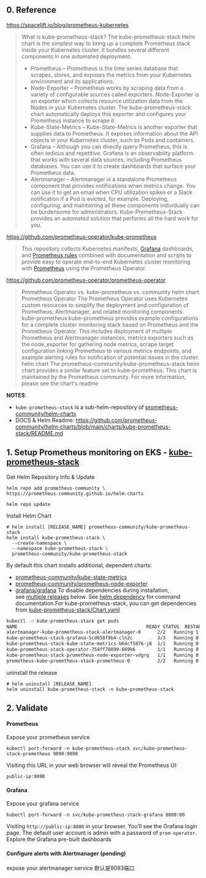 ## 0. Reference

https://spacelift.io/blog/prometheus-kubernetes

>What is kube-prometheus-stack?
>The kube-prometheus-stack Helm chart is the simplest way to bring up a complete Prometheus stack inside your Kubernetes cluster. It bundles several different components in one automated deployment:
>- Prometheus – Prometheus is the time series database that scrapes, stores, and exposes the metrics from your Kubernetes environment and its applications.
>- Node-Exporter – Prometheus works by scraping data from a variety of configurable sources called exporters. Node-Exporter is an exporter which collects resource utilization data from the Nodes in your Kubernetes cluster. The kube-prometheus-stack chart automatically deploys this exporter and configures your Prometheus instance to scrape it.
>- Kube-State-Metrics – Kube-State-Metrics is another exporter that supplies data to Prometheus. It exposes information about the API objects in your Kubernetes cluster, such as Pods and containers.
>- Grafana – Although you can directly query Prometheus, this is often tedious and repetitive. Grafana is an observability platform that works with several data sources, including Prometheus databases. You can use it to create dashboards that surface your Prometheus data.
>- Alertmanager – Alertmanager is a standalone Prometheus component that provides notifications when metrics change. You can use it to get an email when CPU utilization spikes or a Slack notification if a Pod is evicted, for example.
>Deploying, configuring, and maintaining all these components individually can be burdensome for administrators. Kube-Prometheus-Stack provides an automated solution that performs all the hard work for you.

https://github.com/prometheus-operator/kube-prometheus

>This repository collects Kubernetes manifests, [Grafana](http://grafana.com/) dashboards, and [Prometheus rules](https://prometheus.io/docs/prometheus/latest/configuration/recording_rules/) combined with documentation and scripts to provide easy to operate end-to-end Kubernetes cluster monitoring with [Prometheus](https://prometheus.io/) using the Prometheus Operator.

https://github.com/prometheus-operator/prometheus-operator
>Prometheus Operator vs. kube-prometheus vs. community helm chart
>Prometheus Operator
>The Prometheus Operator uses Kubernetes custom resources to simplify the deployment and configuration of Prometheus, Alertmanager, and related monitoring components.
>kube-prometheus
>kube-prometheus provides example configurations for a complete cluster monitoring stack based on Prometheus and the Prometheus Operator. This includes deployment of multiple Prometheus and Alertmanager instances, metrics exporters such as the node_exporter for gathering node metrics, scrape target configuration linking Prometheus to various metrics endpoints, and example alerting rules for notification of potential issues in the cluster.
>helm chart
>The prometheus-community/kube-prometheus-stack helm chart provides a similar feature set to kube-prometheus. This chart is maintained by the Prometheus community. For more information, please see the chart's readme


**NOTES**:

- `kube-prometheus-stack` is a sub-helm-repository of [prometheus-community/helm-charts](https://github.com/prometheus-community/helm-charts) 
- DOCS & Helm Readme: https://github.com/prometheus-community/helm-charts/blob/main/charts/kube-prometheus-stack/README.md


## 1. Setup Prometheus monitoring on EKS - [kube-prometheus-stack](https://github.com/prometheus-community/helm-charts/tree/main/charts/kube-prometheus-stack)


Get Helm Repository Info & Update

```shell
helm repo add prometheus-community \ 
https://prometheus-community.github.io/helm-charts

helm repo update
```

Install Helm Chart

```shell
# helm install [RELEASE_NAME] prometheus-community/kube-prometheus-stack
helm install kube-prometheus-stack \
  --create-namespace \
  --namespace kube-prometheus-stack \
  prometheus-community/kube-prometheus-stack
```

By default this chart installs additional, dependent charts:
- [prometheus-community/kube-state-metrics](https://github.com/prometheus-community/helm-charts/tree/main/charts/kube-state-metrics)
- [prometheus-community/prometheus-node-exporter](https://github.com/prometheus-community/helm-charts/tree/main/charts/prometheus-node-exporter)
- [grafana/grafana](https://github.com/grafana/helm-charts/tree/main/charts/grafana)
To disable dependencies during installation, see [multiple releases](https://github.com/prometheus-community/helm-charts/blob/main/charts/kube-prometheus-stack/README.md#multiple-releases) below.
See [helm dependency](https://helm.sh/docs/helm/helm_dependency/) for command documentation.For kube-prometheus-stack, you can get dependencies from [kube-prometheus-stack/Chart.yaml](https://github.com/prometheus-community/helm-charts/blob/main/charts/kube-prometheus-stack/Chart.yaml)


```bash
kubectl -n kube-prometheus-stack get pods
NAME                                               READY STATUS  RESTARTS AGE
alertmanager-kube-prometheus-stack-alertmanager-0      2/2   Running 1    83s
kube-prometheus-stack-grafana-5cd658f9b4-cln2c         3/3   Running 0    99s
kube-prometheus-stack-kube-state-metrics-b64cf5876-j8  1/1   Running 0    99s
kube-prometheus-stack-operator-754ff78899-669k6        1/1   Running 0    99s
kube-prometheus-stack-prometheus-node-exporter-vdgrg   1/1   Running 0    99s
prometheus-kube-prometheus-stack-prometheus-0          2/2   Running 0    83s
```

uninstall the release 
```
# helm uninstall [RELEASE_NAME]
helm uninstall kube-prometheus-stack -n kube-prometheus-stack  
```

## 2. Validate

#### Prometheus

Expose your prometheus service
```
kubectl port-forward -n kube-prometheus-stack svc/kube-prometheus-stack-prometheus 9090:9090
```

Visiting this URL in your web browser will reveal the Prometheus UI:
```
public-ip:9090
```
#### Grafana

Expose your grafana service
```
kubectl port-forward -n svc/kube-prometheus-stack-grafana 8080:80
```

Visiting `http://public-ip:8080` in your browser. You’ll see the Grafana login page. 
The default user account is admin with a password of `prom-operator`.
Explore the Grafana pre-built dashboards

#### Configure alerts with Alertmanager (pending)

expose your alertmanager service
默认是9093端口


